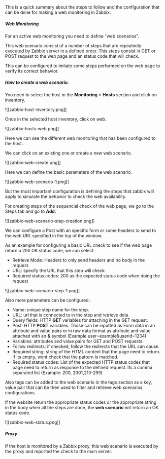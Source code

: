 
This is a quick summary about the steps to follow and the configuration that can be done for making a web monitoring in Zabbix. 

##### Web Monitoring

For an active web monitoring you need to define "web scenarios". 

This web scenario consist of a number of steps that are repeatedly executed by Zabbix server in a defined order. This steps consist in GET or POST request to the web page and an status code that will check.  

This can be configured to imitate some steps performed on the web page to verify its correct behavior.

##### How to create a web scenario. 

You need to select the host in the **Monitoring** > **Hosts** section and click on inventory. 


![[zabbix-host-inventory.png]]

Once in the selected host inventory, click on web. 

![[zabbix-hosts-web.png]]

Here we can see the different web monitoring that has been configured to the host. 

We can click on an existing one or create a new web scenario. 

![[zabbix-web-create.png]]

Here we can define the basic parameters of the web scenario. 

![[zabbix-web-scenario-1.png]]

But the most important configuration is defining the steps that zabbix will apply to simulate the behavior to check the web availability. 

For creating steps of the sequencial check of the web page, we go to the Steps tab and go to **Add**: 

![[zabbix-web-scenario-step-creation.png]]

We can configure a Post with an specific form or some headers to send to the web URL specified in the top of the window. 

As an example for configuring a basic URL check to see if the web page return a 200 OK status code, we can select: 

* Retrieve Mode: Headers to only send headers and no body in the request. 
* URL: specify the URL that this step will check. 
* Required status codes: 200 as the expected status code when doing the request

![[zabbix-web-scenario-step-1.png]]

Also more parameters can be configured: 

* Name: unique step name for the step. 
* URL: url that is connected to in the step and retrieve data. 
* Query fields: HTTP **GET** variables for attaching in the GET request. 
* Post: HTTP **POST** variables. Those can be inputted as Form data in an attribute and value pairs or in raw data format as attribute and value attached with an **&** symbol (Example user=example&userid=1234)
* Variables: attributes and value pairs for GET and POST requests. 
* Follow redirects: if checked, follow the redirects that the URL can cause. 
* Required string: string of the HTML content that the page need to return. If its empty, wont check that the pattern is matched. 
* Required status codes: List of the expected HTTP status codes that page need to return as response to the defined request. Its a comma separated list (Example: 200, 2001,210-299) 

Also tags can be added to the web scenario in the tags section as a key, value pair that can be then used to filter and retrieve web scenarios configurations. 

If the website return the appropriate status codes or the appropriate string in the body when all the steps are done, the **web scenario** will return an OK status code.  

![[zabbix-web-status.png]]


##### Proxy

If the host is monitored by a Zabbix proxy, this web scenario is executed by the proxy and reported the check to the main server.